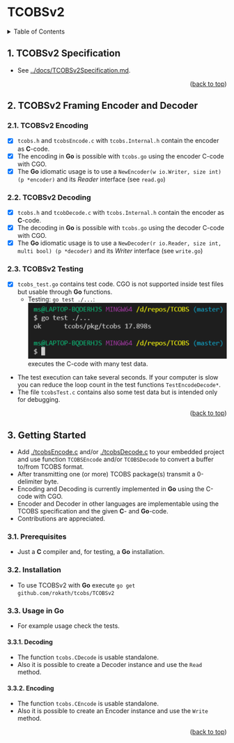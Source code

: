 # TCOBSv2

<!-- TABLE OF CONTENTS -->
<details>
  <summary>Table of Contents</summary>
  <ol>

<!-- vscode-markdown-toc -->
- [TCOBSv2](#tcobsv2)
  - [1. TCOBSv2 Specification](#1-tcobsv2-specification)
  - [2. TCOBSv2 Framing Encoder and Decoder](#2-tcobsv2-framing-encoder-and-decoder)
    - [2.1. TCOBSv2 Encoding](#21-tcobsv2-encoding)
    - [2.2. TCOBSv2 Decoding](#22-tcobsv2-decoding)
    - [2.3. TCOBSv2 Testing](#23-tcobsv2-testing)
  - [3. Getting Started](#3-getting-started)
    - [3.1. Prerequisites](#31-prerequisites)
    - [3.2. Installation](#32-installation)
    - [3.3. Usage in Go](#33-usage-in-go)
      - [3.3.1. Decoding](#331-decoding)
      - [3.3.2. Encoding](#332-encoding)
<!-- vscode-markdown-toc-config
	numbering=true
	autoSave=true
	/vscode-markdown-toc-config -->
<!-- /vscode-markdown-toc --><div id="top"></div>

  </ol>
</details>

##  1. <a name='TCOBSv2Specification'></a>TCOBSv2 Specification

* See [../docs/TCOBSv2Specification.md](../docs/TCOBSv2Specification.md).

<p align="right">(<a href="#top">back to top</a>)</p>

##  2. <a name='TCOBSv2FramingEncoderandDecoder'></a>TCOBSv2 Framing Encoder and Decoder

###  2.1. <a name='TCOBSv2Encoding'></a>TCOBSv2 Encoding

* [x] `tcobs.h` and `tcobsEncode.c` with `tcobs.Internal.h` contain the encoder as **C**-code.
* [x] The encoding in **Go** is possible with `tcobs.go` using the encoder C-code with CGO.
* [x] The **Go** idiomatic usage is to use a `NewEncoder(w io.Writer, size int) (p *encoder)` and its *Reader* interface (see `read.go`)

###  2.2. <a name='TCOBSv2Decoding'></a>TCOBSv2 Decoding

* [x] `tcobs.h` and `tcobDecode.c` with `tcobs.Internal.h` contain the encoder as **C**-code.
* [x] The decoding in **Go** is possible with `tcobs.go` using the decoder C-code with CGO.
* [x] The **Go** idiomatic usage is to use a `NewDecoder(r io.Reader, size int, multi bool) (p *decoder)` and its *Writer* interface (see `write.go`)

###  2.3. <a name='TCOBSv2Testing'></a>TCOBSv2 Testing

* [x] `tcobs_test.go` contains test code. CGO is not supported inside test files but usable through **Go** functions.
  * Testing: `go test ./...`: ![../docs/ref/Test.PNG](../docs/ref/Test.PNG) executes the C-code with many test data.
* The test execution can take several seconds. If your computer is slow you can reduce the loop count in the test functions `TestEncodeDecode*`.
* The file `tcobsTest.c` contains also some test data but is intended only for debugging.

<p align="right">(<a href="#top">back to top</a>)</p>

<!-- GETTING STARTED -->

##  3. <a name='GettingStarted'></a>Getting Started

* Add [./tcobsEncode.c](./tcobsEncode.c) and/or [./tcobsDecode.c](./tcobsDecode.c)  to your embedded project and use function `TCOBSEncode` and/or `TCOBSDecode` to convert a buffer to/from TCOBS format.
* After transmitting one (or more) TCOBS package(s) transmit a 0-delimiter byte.
* Encoding and Decoding is currently implemented in **Go** using the C-code with CGO.
* Encoder and Decoder in other languages are implementable using the TCOBS specification and the given **C**- and **Go**-code.
* Contributions are appreciated.

###  3.1. <a name='Prerequisites'></a>Prerequisites

* Just a **C** compiler and, for testing, a **Go** installation.

###  3.2. <a name='Installation'></a>Installation

* To use TCOBSv2 with **Go** execute `go get github.com/rokath/tcobs/TCOBSv2`

###  3.3. <a name='UsageinGo'></a>Usage in Go

* For example usage check the tests.

####  3.3.1. <a name='Decoding'></a>Decoding

* The function `tcobs.CDecode` is usable standalone.
* Also it is possible to create a Decoder instance and use the `Read` method.

####  3.3.2. <a name='Encoding'></a>Encoding

* The function `tcobs.CEncode` is usable standalone.
* Also it is possible to create an Encoder instance and use the `Write` method.

<p align="right">(<a href="#top">back to top</a>)</p>

